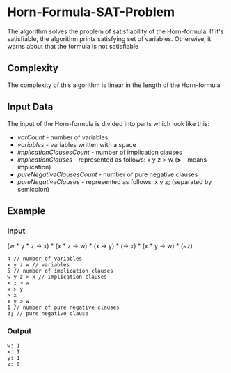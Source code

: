 # Horn-Formula-SAT-Problem
The algorithm solves the problem of satisfiability of the Horn-formula. If it's satisfiable, the algorithm prints satisfying set of variables.
Otherwise, it warns about that the formula is not satisfiable

## Complexity
The complexity of this algorithm is linear in the length of the Horn-formula

## Input Data
The input of the Horn-formula is divided into parts which look like this:
* *varCount* - number of variables
* *variables* - variables written with a space
* *implicationClausesCount* - number of implication clauses
* *implicationClauses* - represented as follows: x y z > w (**>** - means implication)
* *pureNegativeClausesCount* - number of pure negative clauses
* *pureNegativeClauses* - represented as follows: x y z; (separated by semicolon)

## Example
### Input
(w * y * z -> x) * (x * z -> w) * (x -> y) * (-> x) * (x * y -> w) * (~z)
```
4 // number of variables
x y z w // variables
5 // number of implication clauses
w y z > x // implication clauses
x z > w
x > y
> x
x y > w
1 // number of pure negative clauses
z; // pure negative clause

```

### Output
```
w: 1
x: 1
y: 1
z: 0
```
